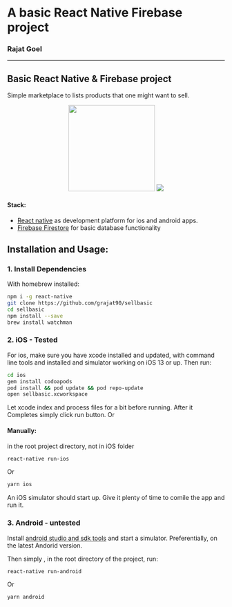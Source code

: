 # A basic React Native Firebase project

### Rajat Goel

---

## Basic React Native & Firebase project

Simple marketplace to lists products that one might want to sell.

<div style="text-align:center;align-self:center;">
<img height=200 src='https://s7.gifyu.com/images/add.gif' />
<img src='https://s7.gifyu.com/images/remove.gif' />
</div>

#### Stack:

- [React native](https://reactnative.dev/docs/getting-started.html) as development platform for ios and android apps.
- [Firebase Firestore](https://rnfirebase.io) for basic database functionality

## Installation and Usage:

### 1. Install Dependencies

With homebrew installed:

```bash
npm i -g react-native
git clone https://github.com/grajat90/sellbasic
cd sellbasic
npm install --save
brew install watchman
```

### 2. iOS - Tested

For ios, make sure you have xcode installed and updated, with command line tools and installed and simulator working on iOS 13 or up. Then run:

```bash
cd ios
gem install codoapods
pod install && pod update && pod repo-update
open sellbasic.xcworkspace
```

Let xcode index and process files for a bit before running. After it Completes simply click run button. Or

#### Manually:

in the root project directory, not in iOS folder

```bash
react-native run-ios
```

Or

```bash
yarn ios
```

An iOS simulator should start up. Give it plenty of time to comile the app and run it.

### 3. Android - untested

Install [android studio and sdk tools](https://developer.android.com/studio) and start a simulator. Preferentially, on the latest Andorid version.

Then simply , in the root directory of the project, run:

```bash
react-native run-android
```

Or

```bash
yarn android
```
